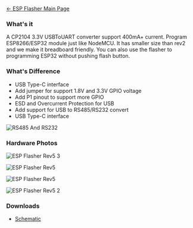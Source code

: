 [← ESP Flasher Main Page](ESP_Flasher.md)

### What's it

A CP2104 3.3V USBToUART converter support 400mA+ current. Program
ESP8266/ESP32 module just like NodeMCU. It has smaller size than rev2
and we make it breadboard friendly. You can also use the flasher to
programming ESP32 without pushing flash button.

### What's Difference

* USB Type-C interface
* Add jumper for support 1.8V and 3.3V GPIO voltage
* Add P1 pinout to support more GPIO
* ESD and Overcurrent Protection for USB 
* Add support for USB to RS485/RS232 convert
* USB Type-C interface

![RS485 And RS232](https://i1.aprbrother.com/cp2014-rs485-rs232.png)

### Hardware Photos

![ESP Flasher Rev5 3](https://i1.aprbrother.com/ESP_Flasher_Rev5-03.jpg-320.jpg)

![ESP Flasher Rev5](https://i1.aprbrother.com/ESP_Flasher_Rev5.jpg-320.jpg)

![ESP Flasher Rev5](https://i1.aprbrother.com/esp-flasher-rev5-1.png-320.jpg)

![ESP Flasher Rev5 2](https://i1.aprbrother.com/esp-flasher-rev5-2.png-320.jpg)

### Downloads ###

* [Schematic](https://github.com/AprilBrother/ab-hardware/blob/master/esp-flasher-rev5/schematic.pdf)
